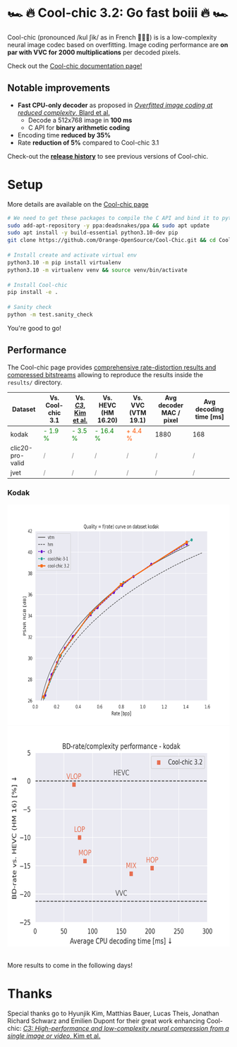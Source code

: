 #  🏎️ 🔥 __Cool-chic 3.2: Go fast boiii__ 🔥 🏎️

Cool-chic (pronounced <span class="ipa">/kul ʃik/</span> as in French 🥖🧀🍷) is
is a low-complexity neural image codec based on overfitting. Image
coding performance are __on par with VVC for 2000 multiplications__ per decoded
pixels.

Check out the [Cool-chic documentation page!](https://orange-opensource.github.io/Cool-Chic/)


## Notable improvements

- **Fast CPU-only decoder** as proposed in [_Overfitted image coding at reduced complexity_, Blard et al.](https://arxiv.org/abs/2403.11651)
    - Decode a 512x768 image in **100 ms**
    - C API for **binary arithmetic coding**
- Encoding time **reduced by 35%**
- Rate **reduction of 5%** compared to Cool-chic 3.1

Check-out the [**release history**](https://github.com/Orange-OpenSource/Cool-Chic/releases) to see previous versions of Cool-chic.

# Setup

More details are available on the [Cool-chic page](https://orange-opensource.github.io/Cool-Chic/getting_started/quickstart.html)

```bash
# We need to get these packages to compile the C API and bind it to python.
sudo add-apt-repository -y ppa:deadsnakes/ppa && sudo apt update
sudo apt install -y build-essential python3.10-dev pip
git clone https://github.com/Orange-OpenSource/Cool-Chic.git && cd Cool-Chic

# Install create and activate virtual env
python3.10 -m pip install virtualenv
python3.10 -m virtualenv venv && source venv/bin/activate

# Install Cool-chic
pip install -e .

# Sanity check
python -m test.sanity_check
```

You're good to go!


## Performance

The Cool-chic page provides [comprehensive rate-distortion results and compressed bitstreams](https://orange-opensource.github.io/Cool-Chic/getting_started/results.html) allowing
to reproduce the results inside the ```results/``` directory.

| Dataset          | Vs. Cool-chic 3.1                            | Vs. [_C3_, Kim et al.](https://arxiv.org/abs/2312.02753) | Vs. HEVC (HM 16.20)                          | Vs. VVC (VTM 19.1)                           | Avg decoder MAC / pixel          | Avg decoding time [ms]           |
|------------------|----------------------------------------------|----------------------------------------------------------|----------------------------------------------|----------------------------------------------|----------------------------------|----------------------------------|
| kodak            | <span style="color:green" > - 1.9 % </span>  | <span style="color:green"> - 3.5 %  </span>              | <span style="color:green" > - 16.4 % </span> | <span style="color:#f50" > + 4.4 %   </span> | 1880                             | 168                              |
| clic20-pro-valid | <span style="color:gray" > /</span>          | <span style="color:gray" > /   </span>                   | <span style="color:gray" > / </span>         | <span style="color:gray" > / </span>         |<span style="color:gray" >/</span>|<span style="color:gray" >/</span>|
| jvet             | <span style="color:gray" > / </span>         | <span style="color:gray"> /  </span>                     | <span style="color:gray" > / </span>         | <span style="color:gray" > / </span>         |<span style="color:gray" >/</span>|<span style="color:gray" >/</span>|


### Kodak

<div style="text-align: center;">
    <!-- <img src="./results/image/kodak/rd.png" alt="Kodak rd results" width="800" style="centered"/> -->
    <img src="./docs/source/assets/kodak/rd.png" alt="Kodak rd results" height="500" style="centered"/>
    <img src="./docs/source/assets/kodak/perf_decoding_time.png" alt="Kodak performance complexity" height="500" style="centered"/>
    <!-- <img src="./results/image/jvet/rd.png" alt="CLIC rd results" width="800" style="centered"/> -->
</div>
<br/>

More results to come in the following days!


# Thanks

Special thanks go to Hyunjik Kim, Matthias Bauer, Lucas Theis, Jonathan Richard Schwarz and Emilien Dupont for their great work enhancing Cool-chic: [_C3: High-performance and low-complexity neural compression from a single image or video_, Kim et al.](https://arxiv.org/abs/2312.02753)
